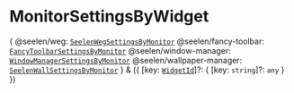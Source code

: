 # **MonitorSettingsByWidget**
{
  @seelen/weg: [`SeelenWegSettingsByMonitor`](./SeelenWegSettingsByMonitor)
  @seelen/fancy-toolbar: [`FancyToolbarSettingsByMonitor`](./FancyToolbarSettingsByMonitor)
  @seelen/window-manager: [`WindowManagerSettingsByMonitor`](./WindowManagerSettingsByMonitor)
  @seelen/wallpaper-manager: [`SeelenWallSettingsByMonitor`](./SeelenWallSettingsByMonitor)
} & ({ [key: [`WidgetId`](./WidgetId)]?: { [key: `string`]?: `any` } })